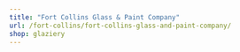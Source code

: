 ```yaml
---
title: "Fort Collins Glass & Paint Company"
url: /fort-collins/fort-collins-glass-and-paint-company/
shop: glaziery
---
```

